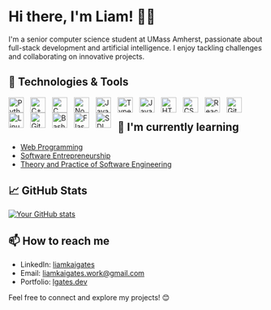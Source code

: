 # Hi there, I'm Liam! 👋🏻

I'm a senior computer science student at UMass Amherst, passionate about full-stack development and artificial intelligence. I enjoy tackling challenges and collaborating on innovative projects.

## 🔧 Technologies & Tools

<img align="left" alt="Python" width="30px" style="padding-right:10px;" src="https://cdn.jsdelivr.net/gh/devicons/devicon/icons/python/python-plain.svg" /> <img align="left" alt="C++" width="30px" style="padding-right:10px;" src="https://cdn.jsdelivr.net/gh/devicons/devicon/icons/cplusplus/cplusplus-line.svg" /> <img align="left" alt="C" width="30px" style="padding-right:10px;" src="https://cdn.jsdelivr.net/gh/devicons/devicon/icons/c/c-line.svg" /> <img align="left" alt="NodeJS" width="30px" style="padding-right:10px;" src="https://cdn.jsdelivr.net/gh/devicons/devicon/icons/nodejs/nodejs-original.svg" /> <img align="left" alt="Java" width="30px" style="padding-right:10px;" src="https://cdn.jsdelivr.net/gh/devicons/devicon/icons/java/java-original.svg"/> <img align="left" alt="TypeScript" width="30px" style="padding-right:10px;" src="https://cdn.jsdelivr.net/gh/devicons/devicon/icons/typescript/typescript-plain.svg" /> <img align="left" alt="JavaScript" width="30px" style="padding-right:10px;" src="https://cdn.jsdelivr.net/gh/devicons/devicon/icons/javascript/javascript-plain.svg" /> <img align="left" alt="HTML" width="30px" style="padding-right:10px;" src="https://cdn.jsdelivr.net/gh/devicons/devicon/icons/html5/html5-plain.svg" /> <img align="left" alt="CSS" width="30px" style="padding-right:10px;" src="https://cdn.jsdelivr.net/gh/devicons/devicon/icons/css3/css3-plain.svg" /> <img align="left" alt="React" width="30px" style="padding-right:10px;" src="https://cdn.jsdelivr.net/gh/devicons/devicon/icons/react/react-original.svg" /> <img align="left" alt="Git" width="30px" style="padding-right:10px;" src="https://cdn.jsdelivr.net/gh/devicons/devicon/icons/git/git-original.svg" /> <img align="left" alt="Linux" width="30px" style="padding-right:10px;" src="https://cdn.jsdelivr.net/gh/devicons/devicon/icons/linux/linux-original.svg" /> <img align="left" alt="GitHub" width="30px" style="padding-right:10px;" src="https://cdn.jsdelivr.net/gh/devicons/devicon/icons/github/github-original.svg" /> <img align="left" alt="Bash" width="30px" style="padding-right:10px;" src="https://cdn.jsdelivr.net/gh/devicons/devicon/icons/bash/bash-original.svg" /> <img align="left" alt="Flask" width="30px" style="padding-right:10px;" src="https://cdn.jsdelivr.net/gh/devicons/devicon/icons/flask/flask-original.svg" /> <img align="left" alt="SDL" width="30px" style="padding-right:10px;" src="https://cdn.jsdelivr.net/gh/devicons/devicon/icons/sdl/sdl-original.svg" />
<br />

## 🌱 I'm currently learning

- <a href="https://content.cs.umass.edu/content/fall-2024-course-descriptions?_gl=1*1nxewh5*_gcl_au*NzY3NDAzMjk5LjE3MjYwMTYyNjk.*_ga*MzczODAwMzMuMTcwNzY5OTY4Mg..*_ga_21RLS0L7EB*MTcyNjAxNjI3MC4yMDguMS4xNzI2MDE2Mjc2LjAuMC4w" target="_blank">Web Programming</a>
- <a href="https://content.cs.umass.edu/content/fall-2024-course-descriptions?_gl=1*1nxewh5*_gcl_au*NzY3NDAzMjk5LjE3MjYwMTYyNjk.*_ga*MzczODAwMzMuMTcwNzY5OTY4Mg..*_ga_21RLS0L7EB*MTcyNjAxNjI3MC4yMDguMS4xNzI2MDE2Mjc2LjAuMC4w" target="_blank">Software Entrepreneurship</a>
- <a href="https://content.cs.umass.edu/content/fall-2024-course-descriptions?_gl=1*1nxewh5*_gcl_au*NzY3NDAzMjk5LjE3MjYwMTYyNjk.*_ga*MzczODAwMzMuMTcwNzY5OTY4Mg..*_ga_21RLS0L7EB*MTcyNjAxNjI3MC4yMDguMS4xNzI2MDE2Mjc2LjAuMC4w" target="_blank">Theory and Practice of Software Engineering</a>

## 📈 GitHub Stats

[![Your GitHub stats](https://github-readme-stats.vercel.app/api?username=liamkaigates&show_icons=true&theme=dark)](https://github.com/liamkaigates)

## 📫 How to reach me

- LinkedIn: <a href="https://www.linkedin.com/in/liamkaigates/" target="_blank">liamkaigates</a>
- Email: liamkaigates.work@gmail.com
- Portfolio: <a href="https://www.lgates.dev" target="_blank">lgates.dev</a>

Feel free to connect and explore my projects! 😊


